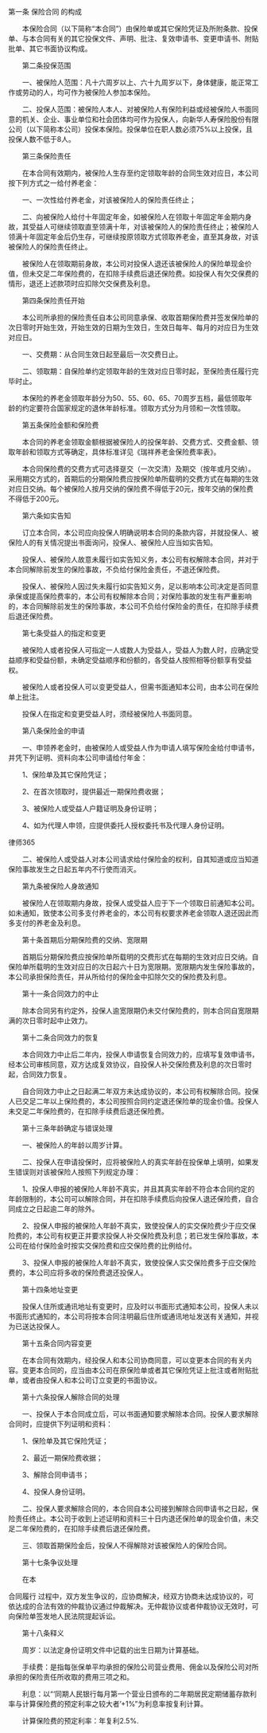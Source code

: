 
 第一条
保险合同
的构成

　　本保险合同（以下简称“本合同”）由保险单或其它保险凭证及所附条款、投保单、与本合同有关的其它投保文件、声明、批注、复效申请书、变更申请书、附贴批单、其它书面协议构成。

　　第二条投保范围

　　一、被保险人范围：凡十六周岁以上、六十九周岁以下，身体健康，能正常工作或劳动的人，均可作为被保险人参加本保险。

　　二、投保人范围：被保险人本人、对被保险人有保险利益或经被保险人书面同意的机关、企业、事业单位和社会团体均可作为投保人，向新华人寿保险股份有限公司（以下简称本公司）投保本保险。投保单位在职人数必须75%以上投保，且投保人数不低于8人。

　　第三条保险责任

　　在本合同有效期内，被保险人生存至约定领取年龄的合同生效对应日，本公司按下列方式之一给付养老金：

　　一、一次性给付养老金，对该被保险人的保险责任终止；

　　二、向被保险人给付十年固定年金，如被保险人在领取十年固定年金期内身故，其受益人可继续领取直至领满十年，对该被保险人的保险责任终止；被保险人领满十年固定年金后仍生存，可继续按原领取方式领取养老金，直至其身故，对该被保险人的保险责任终止。

　　被保险人在领取期前身故，本公司对投保人退还该被保险人的保险单现金价值，但未交足二年保险费的，在扣除手续费后退还保险费。如投保人有欠交保费的情形，退还上述款项时应扣除欠交保费及利息。

　　第四条保险责任开始

　　本公司所承担的保险责任自本公司同意承保、收取首期保险费并签发保险单的次日零时开始生效，开始生效的日期为生效日，生效日每年、每月的对应日为生效对应日。

　　一、交费期：从合同生效日起至最后一次交费日止。

　　二、领取期：自保险单约定领取年龄的生效对应日零时起，至保险责任履行完毕时止。

　　本保险的养老金领取年龄分为50、55、60、65、70周岁五档，最低领取年龄的约定要符合国家规定的退休年龄标准。领取方式分为月领和一次性领取。

　　第五条保险金额和保险费

　　本合同的养老金领取金额根据被保险人的投保年龄、交费方式、交费金额、领取年龄和领取方式等确定，具体标准详见《瑞祥养老金保险费率表》。

　　本合同保险费的交费方式可选择趸交（一次交清）及期交（按年或月交纳）。采用期交方式的，首期后的分期保险费应按保险单所载明的交费方式在每期的生效对应日交纳。每个被保险人按月交纳的保险费不得低于20元，按年交纳的保险费不得低于200元。

　　第六条如实告知

　　订立本合同，本公司应向投保人明确说明本合同的条款内容，并就投保人、被保险人的有关情况提出书面询问，投保人、被保险人应当如实告知。

　　投保人、被保险人故意未履行如实告知义务，本公司有权解除本合同，并对于本合同解除前发生的保险事故，不负给付保险金责任，不退还保险费。

　　投保人、被保险人因过失未履行如实告知义务，足以影响本公司决定是否同意承保或提高保险费率的，本公司有权解除本合同；对保险事故的发生有严重影响的，本合同解除前发生的保险事故，本公司不负给付保险金的责任，在扣除手续费后退还保险费。

　　第七条受益人的指定和变更

　　被保险人或者投保人可指定一人或数人为受益人，受益人为数人时，应确定受益顺序和受益份额，未确定受益顺序和份额的，各受益人按照相等份额享有受益权。

　　被保险人或者投保人可以变更受益人，但需书面通知本公司，由本公司在保险单上批注。

　　投保人在指定和变更受益人时，须经被保险人书面同意。

　　第八条保险金的申请

　　一、申领养老金时，由被保险人或受益人作为申请人填写保险金给付申请书，并凭下列证明、资料向本公司申请给付年金：

　　1、保险单及其它保险凭证；

　　2、在首次领取时，提供最近一期保险费收据；

　　3、被保险人或受益人户籍证明及身份证明；

　　4、如为代理人申领，应提供委托人授权委托书及代理人身份证明。





 
律师365






　　二、被保险人或受益人对本公司请求给付保险金的权利，自其知道或应当知道保险事故发生之日起五年内不行使而消灭。



　　第九条被保险人身故通知



　　被保险人在领取期内身故，投保人或受益人应于下一个领取日前通知本公司。如未通知，致使本公司多支付养老金的，本公司有权要求养老金领取人退还因此而多支付的养老金及利息。



　　第十条首期后分期保险费的交纳、宽限期



　　首期后分期保险费应按保险单所载明的交费形式在每期的生效对应日交纳。自保险单所载明的生效对应日的次日起六十日为宽限期。宽限期内发生保险事故的，本公司承担保险责任，并从所给付的保险金中扣除欠交的保险费及利息。



　　第十一条合同效力的中止



　　除本合同另有约定外，投保人逾宽限期仍未交付保险费的，则本合同自宽限期满的次日零时起中止效力。



　　第十二条合同效力的恢复



　　本合同效力中止后二年内，投保人申请恢复合同效力的，应填写复效申请书，经本公司审核同意，双方达成复效协议，自投保人补交保险费及利息的次日零时起，合同效力恢复。



　　自合同效力中止之日起满二年双方未达成协议的，本公司有权解除合同。投保人已交足二年以上保险费的，本公司按照合同约定退还保险单的现金价值。投保人未交足二年保险费的，在扣除手续费后退还保险费。



　　第十三条年龄确定与错误处理



　　一、被保险人的年龄以周岁计算。



　　二、投保人在申请投保时，应将被保险人的真实年龄在投保单上填明，如果发生错误则对该被保险人按照下列规定办理：



　　1、投保人申报的被保险人年龄不真实，并且其真实年龄不符合本合同约定的年龄限制的，本公司可以解除合同，并在扣除手续费后向投保人退还保险费，自合同成立之日起逾二年的除外。



　　2、投保人申报的被保险人年龄不真实，致使投保人的实交保险费少于应交保险费的，本公司有权更正并要求投保人补交保险费及利息；若已发生保险事故，本公司在给付保险金时按实交保险费和应交保险费的比例给付。



　　3、投保人申报的被保险人年龄不真实，致使投保人实交保险费多于应交保险费的，本公司应将多收的保险费退还投保人。



　　第十四条地址变更



　　投保人住所或通讯地址有变更时，应及时以书面形式通知本公司，投保人未以书面形式通知的，本公司将按本合同注明最后住所或通讯地址发送有关通知，并视为已送达投保人。



　　第十五条合同内容变更



　　在本合同有效期内，经投保人和本公司协商同意，可以变更本合同的有关内容。变更本合同的，应当由本公司在原保险单或者其它保险凭证上批注或者附贴批单，或者由投保人和本公司订立变更的书面协议。



　　第十六条投保人解除合同的处理



　　一、投保人于本合同成立后，可以书面通知要求解除本合同。投保人要求解除合同时，应提供下列证明和资料：



　　1、保险单及其它保险凭证；



　　2、最近一期保险费收据；



　　3、解除合同申请书；



　　4、投保人身份证明。



　　二、投保人要求解除合同的，本合同自本公司接到解除合同申请书之日起，保险责任终止。本公司于收到上述证明和资料三十日内退还保险单的现金价值，未交足二年保险费的，在扣除手续费后退还保险费。



　　三、领取首期保险金后，投保人不得解除对该被保险人的保险合同。



　　第十七条争议处理



　　在本

合同履行
过程中，双方发生争议的，应协商解决，经双方协商未达成协议的，可依达成的合法有效的仲裁协议通过仲裁解决。无仲裁协议或者仲裁协议无效时，可向保险单签发地人民法院提起诉讼。



　　第十八条释义



　　周岁：以法定身份证明文件中记载的出生日期为计算基础。



　　手续费：是指每张保单平均承担的保险公司营业费用、佣金以及保险公司对所承担的保险责任所收取的费用三项之和。



　　利息：以“‘同期人民银行每月第一个营业日颁布的二年期居民定期储蓄存款利率与计算保险费的预定利率之较大者’+1%”为利息率按复利计算。



　　计算保险费的预定利率：年复利2.5%.

 


 

 
 
 
 
 
  


  
 

  


  


  
 
 
 
 

